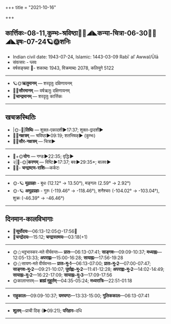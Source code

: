 +++
title = "2021-10-16"

+++
## कार्त्तिकः-08-11,कुम्भः-श्रविष्ठा🌛🌌◢◣कन्या-चित्रा-06-30🌌🌞◢◣इषः-07-24🪐🌞शनिः
- Indian civil date: 1943-07-24, Islamic: 1443-03-09 Rabīʿ alʾ Awwal/Ūlā
- संवत्सरः - प्लवः
- वर्षसङ्ख्या 🌛- शकाब्दः 1943, विक्रमाब्दः 2078, कलियुगे 5122
___________________
- 🪐🌞**ऋतुमानम्** — शरदृतुः दक्षिणायनम्
- 🌌🌞**सौरमानम्** — वर्षऋतुः दक्षिणायनम्
- 🌛**चान्द्रमानम्** — शरदृतुः कार्त्तिकः
___________________


## खचक्रस्थितिः
- |🌞-🌛|**तिथिः** — शुक्ल-एकादशी►17:37; शुक्ल-द्वादशी►  
- 🌌🌛**नक्षत्रम्** — श्रविष्ठा►09:19; शतभिषक्► (कुम्भः)  
- 🌌🌞**सौर-नक्षत्रम्** — चित्रा►  
___________________
- 🌛+🌞**योगः** — गण्डः►22:35; वृद्धिः►  
- २|🌛-🌞|**करणम्** — विष्टिः►17:37; बवः►29:35*; बालवः►  
- 🌌🌛- **चन्द्राष्टम-राशिः**—कर्कटः  
___________________
- 🌞-🪐 **मूढग्रहाः** - बुधः (12.12° → 13.50°), मङ्गलः (2.59° → 2.92°)
- 🌞-🪐 **अमूढग्रहाः** - गुरुः (-119.46° → -118.46°), शनैश्चरः (-104.02° → -103.04°), शुक्रः (-46.39° → -46.46°)
___________________


## दिनमान-कालविभागाः
- 🌅**सूर्योदयः**—06:13-12:05🌞️-17:56🌇  
- 🌛**चन्द्रोदयः**—15:12; **चन्द्रास्तमयः**—03:18(+1)  
___________________
- 🌞⚝भट्टभास्कर-मते वीर्यवन्तः— **प्रातः**—06:13-07:41; **साङ्गवः**—09:09-10:37; **मध्याह्नः**—12:05-13:33; **अपराह्णः**—15:00-16:28; **सायाह्नः**—17:56-19:28  
- 🌞⚝सायण-मते वीर्यवन्तः— **प्रातः-मु॰1**—06:13-07:00; **प्रातः-मु॰2**—07:00-07:47; **साङ्गवः-मु॰2**—09:21-10:07; **पूर्वाह्णः-मु॰2**—11:41-12:28; **अपराह्णः-मु॰2**—14:02-14:49; **सायाह्नः-मु॰2**—16:22-17:09; **सायाह्नः-मु॰3**—17:09-17:56  
- 🌞कालान्तरम्— **ब्राह्मं मुहूर्तम्**—04:35-05:24; **मध्यरात्रिः**—22:51-01:18  
___________________
- **राहुकालः**—09:09-10:37; **यमघण्टः**—13:33-15:00; **गुलिककालः**—06:13-07:41  
___________________
- **शूलम्**—प्राची दिक् (►09:21); **परिहारः**–दधि  
___________________
